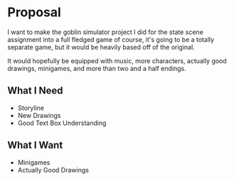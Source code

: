 # Proposal
I want to make the goblin simulator project I did for the state scene assignment into a full fledged game
of course, it's going to be a totally separate game, but it would be heavily based off of the original.

It would hopefully be equipped with music, more characters, actually good drawings, minigames, and more than two and a half endings.

## What I Need
- Storyline
- New Drawings
- Good Text Box Understanding

## What I Want
- Minigames
- Actually Good Drawings
